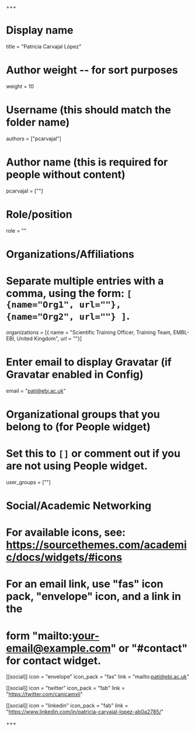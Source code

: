 +++
# Display name
title = "Patricia Carvajal López"

# Author weight -- for sort purposes
weight = 10

# Username (this should match the folder name)
authors = ["pcarvajal"]

# Author name (this is required for people without content)
pcarvajal = [""]

# Role/position
role = ""

# Organizations/Affiliations
#   Separate multiple entries with a comma, using the form: `[ {name="Org1", url=""}, {name="Org2", url=""} ]`.
organizations = [{ name = "Scientific Training Officer, Training Team, EMBL-EBI, United Kingdom", url = ""}]

# Enter email to display Gravatar (if Gravatar enabled in Config)
email = "pati@ebi.ac.uk"

# Organizational groups that you belong to (for People widget)
#   Set this to `[]` or comment out if you are not using People widget.
user_groups = [""]

# Social/Academic Networking
# For available icons, see: https://sourcethemes.com/academic/docs/widgets/#icons
#   For an email link, use "fas" icon pack, "envelope" icon, and a link in the
#   form "mailto:your-email@example.com" or "#contact" for contact widget.

[[social]]
  icon = "envelope"
  icon_pack = "fas"
  link = "mailto:pati@ebi.ac.uk"

  [[social]]
  icon = "twitter"
  icon_pack = "fab"
  link = "https://twitter.com/canicamxli"

[[social]]
  icon = "linkedin"
  icon_pack = "fab"
  link = "https://www.linkedin.com/in/patricia-carvajal-lopez-ab0a2785/"

+++